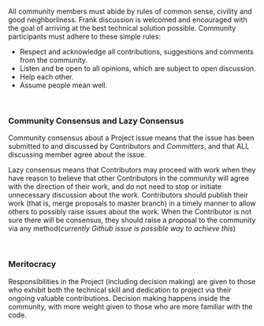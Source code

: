 All community members must abide by rules of common sense, civility and good neighborliness. Frank discussion is welcomed and encouraged with the goal of arriving at the best technical solution possible. 
Community participants must adhere to these simple rules:
- Respect and acknowledge all contributions, suggestions and comments from the community.
- Listen and be open to all opinions, which are subject to open discussion.
- Help each other.
- Assume people mean well.

<br>

### Community Consensus and Lazy Consensus

Community consensus about a Project issue means that the issue has been submitted to and discussed by Contributors and _Committers_, and that ALL discussing member agree about the issue.<p>
Lazy consensus means that Contributors may proceed with work when they have reason to believe that other Contributors in the community will agree with the direction of their work, and do not need to stop or initiate unnecessary discussion about the work. Contributors should publish their work (that is, merge proposals to master branch) in a timely manner to allow others to possibly raise issues about the work. When the Contributor is not sure there will be consensus, they should raise a proposal to the community via any method(_currently Github issue is possible way to achieve this_)

<br>

### Meritocracy

Responsibilities in the Project (including decision making) are given to those who exhibit both the technical skill and dedication to project via their ongoing valuable contributions. Decision making happens inside the community, with more weight given to those who are more familiar with the code.
